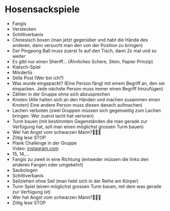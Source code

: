 # Hosensackspiele

- Fangis
- Verstecken
- Schitliverbanis
- Chinesisch boxen (man jetzt gegenüber und habt die Hände des anderen, dann versucht man den von der Position zu bringen)
- Der Pingpong Ball muss zuerst 1x auf den Tisch, dann 2x mal und so weiter
- Es gibt nur einen Sheriff… (Ähnliches Schere, Stein, Papier Prinzip)
- Klatsch-Spiel
- Mörderlis
- Stille Post (Wer bin ich?)
- Was wurde eingepackt? (Eine Person fängt mit einem Begriff an, den sie einpacken. Jede nächste Person muss immer einen Begriff hinzufügen)
- Zählen in der Gruppe ohne sich abzusprechen
- Knoten (Alle halten sich an den Händen und machen zusammen einen Knoten) Eine andere Person muss diesen danach aufmachen)
- Lachen verboten (zwei Gruppen müssen sich gegenseitig zum Lachen bringen. Wer zuerst lacht hat verloren)
- Turm bauen (mit bestimmten Gegenständen die man gerade zur Verfügung hat, soll man einen möglichst grossen Turm bauen)
- Wer hat Angst vom schwarzen Mann?🏃🏿‍♂️
- Ziitig lese STOP
- Plank Challenge in der Gruppe <br>
  Video: [instagram.com](https://www.instagram.com/reel/Cn88uGGge-Y/?igshid=MDJmNzVkMjY=)
- 15, 14,…
- Fangis zu zweit in eine Richtung (entweder müssen die links den anderen Fangen oder umgekehrt)
- Saubologen
- Schitliverbanis
- Seilziehen ohne Seil (man hebt sich in der Reihe am Körper)
- Turm Spiel (einen möglichst grossen Turm bauen, mit dem was gerade zur Verfügung ist)
- Wer hat Angst vom schwarzen Mann?🏃🏿‍♂️
- Ziitig lese STOP